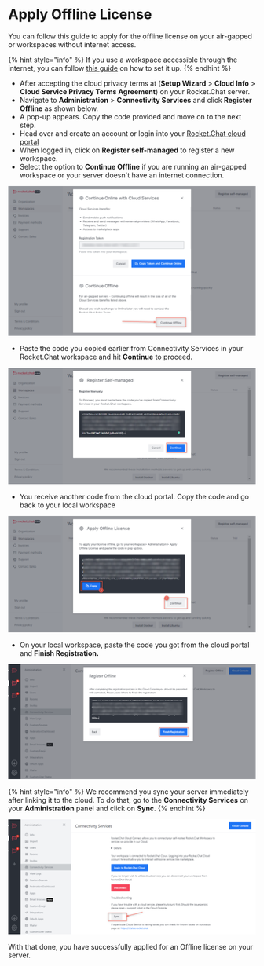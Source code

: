 # Apply Offline License

You can follow this guide to apply for the offline license on your air-gapped or workspaces without internet access.

{% hint style="info" %}
If you use a workspace accessible through the internet, you can follow [this guide](https://docs.rocket.chat/guides/administration/admin-panel/connectivity-services#registration-steps) on how to set it up.
{% endhint %}

* After accepting the cloud privacy terms at (**Setup Wizard** > **Cloud Info** > **Cloud Service Privacy Terms Agreement**) on your Rocket.Chat server.
* Navigate to **Administration** > **Connectivity Services** and click **Register Offline** as shown below.
* A pop-up appears. Copy the code provided and move on to the next step.
* Head over and create an account or login into your [Rocket.Chat cloud portal](https://cloud.rocket.chat)
* When logged in, click on **Register self-managed** to register a new workspace.
* Select the option to **Continue Offline** if you are running an air-gapped workspace or your server doesn't have an internet connection.

![](<../../../../.gitbook/assets/image (641) (1) (1).png>)

* Paste the code you copied earlier from Connectivity Services in your Rocket.Chat workspace and hit **Continue** to proceed.

![](<../../../../.gitbook/assets/image (662) (1).png>)

* You receive another code from the cloud portal. Copy the code and go back to your local workspace

![](<../../../../.gitbook/assets/image (668) (2).png>)

* On your local workspace, paste the code you got from the cloud portal and **Finish Registration.**

![](<../../../../.gitbook/assets/image (686) (1).png>)

{% hint style="info" %}
We recommend you sync your server immediately after linking it to the cloud. To do that,   go to the **Connectivity Services** on your **Administration** panel and click on **Sync**.
{% endhint %}

![](<../../../../.gitbook/assets/image (649) (1).png>)

With that done, you have successfully applied for an Offline license on your server.
